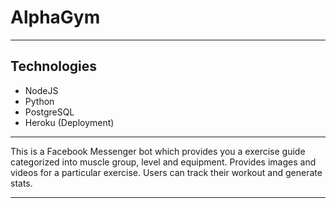 # AlphaGym

-----

## Technologies 

* NodeJS
* Python
* PostgreSQL
* Heroku (Deployment)

-----

This is a Facebook Messenger bot which provides you a exercise guide categorized into muscle group, level and equipment. Provides images and videos for a particular exercise. Users can track their workout and generate stats. 

-----